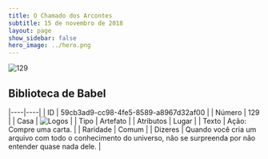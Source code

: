 ```yaml
---
title: O Chamado dos Arcontes
subtitle: 15 de novembro de 2018
layout: page
show_sidebar: false
hero_image: ../hero.png
---
```


![129](https://cdn.keyforgegame.com/media/card_front/pt/341_129_WR7JW9MF9F2R_pt.png)

## Biblioteca de Babel

|----|----|
| ID | 59cb3ad9-cc98-4fe5-8589-a8967d32af00 |
| Número | 129 |
| Casa | ![Logos](https://archonarcana.com/images/thumb/c/ce/Logos.png/22px-Logos.png "Logos") |
| Tipo | Artefato |
| Atributos | Lugar |
| Texto | Ação: Compre uma carta. |
| Raridade | Comum |
| Dizeres | Quando você cria um arquivo com todo  o conhecimento do universo, não se surpreenda por não entender quase nada dele. |

